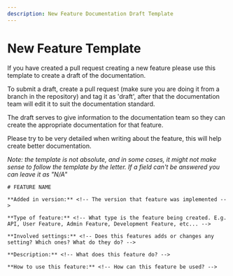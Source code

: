 ```yaml
---
description: New Feature Documentation Draft Template
---
```


# New Feature Template

If you have created a pull request creating a new feature please use this template to create a draft of the documentation.

To submit a draft, create a pull request (make sure you are doing it from a branch in the repository) and tag it as 'draft', after that the documentation team will edit it to suit the documentation standard.

The draft serves to give information to the documentation team so they can create the appropriate documentation for that feature.

Please try to be very detailed when writing about the feature, this will help create better documentation.

_Note: the template is not absolute, and in some cases, it might not make sense to follow the template by the letter. If a field can't be answered you can leave it as "N/A"_

```
# FEATURE NAME

**Added in version:** <!-- The version that feature was implemented -->

**Type of feature:** <!-- What type is the feature being created. E.g. API, User Feature, Admin Feature, Development Feature, etc... -->

**Involved settings:** <!-- Does this features adds or changes any setting? Which ones? What do they do? -->

**Description:** <!-- What does this feature do? -->

**How to use this feature:** <!-- How can this feature be used? -->
```
